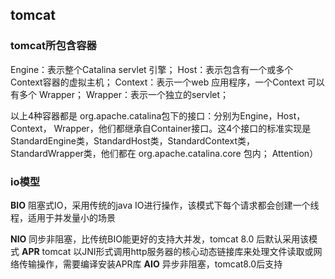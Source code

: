 ## tomcat

### tomcat所包含容器

Engine：表示整个Catalina servlet 引擎；
Host：表示包含有一个或多个 Context容器的虚拟主机；
Context：表示一个web 应用程序，一个Context 可以有多个 Wrapper；
Wrapper：表示一个独立的servlet；

以上4种容器都是 org.apache.catalina包下的接口：分别为Engine，Host， Context， Wrapper，他们都继承自Container接口。这4个接口的标准实现是 StandardEngine类，StandardHost类，StandardContext类，StandardWrapper类，他们都在 org.apache.catalina.core 包内；
Attention）



### io模型

**BIO**	阻塞式IO，采用传统的java IO进行操作，该模式下每个请求都会创建一个线程，适用于并发量小的场景

**NIO**	同步非阻塞，比传统BIO能更好的支持大并发，tomcat 8.0 后默认采用该模式
**APR**	tomcat 以JNI形式调用http服务器的核心动态链接库来处理文件读取或网络传输操作，需要编译安装APR库
**AIO**	异步非阻塞，tomcat8.0后支持

